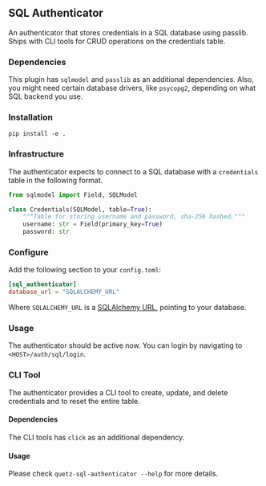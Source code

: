 ## SQL Authenticator

An authenticator that stores credentials in a SQL database using passlib. Ships with CLI tools for CRUD operations on the credentials table.

### Dependencies

This plugin has `sqlmodel` and `passlib` as an additional dependencies.
Also, you might need certain database drivers, like `psycopg2`, depending on what SQL backend you use.

### Installation

```
pip install -e .
```

### Infrastructure

The authenticator expects to connect to a SQL database with a `credentials` table in the following format.

```py
from sqlmodel import Field, SQLModel

class Credentials(SQLModel, table=True):
    """Table for storing username and password, sha-256 hashed."""
    username: str = Field(primary_key=True)
    password: str
```

### Configure

Add the following section to your `config.toml`:

```toml
[sql_authenticator]
database_url = "SQLALCHEMY_URL"
```

Where `SQLALCHEMY_URL` is a [SQLAlchemy URL](https://docs.sqlalchemy.org/en/14/core/engines.html), pointing to your database.

### Usage

The authenticator should be active now. You can login by navigating to `<HOST>/auth/sql/login`.

### CLI Tool

The authenticator provides a CLI tool to create, update, and delete credentials and to reset the entire table.

#### Dependencies

The CLI tools has `click` as an additional dependency.

#### Usage

Please check `quetz-sql-authenticator --help` for more details.
